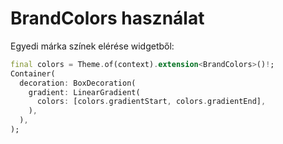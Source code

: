 # BrandColors használat

Egyedi márka színek elérése widgetből:

```dart
final colors = Theme.of(context).extension<BrandColors>()!;
Container(
  decoration: BoxDecoration(
    gradient: LinearGradient(
      colors: [colors.gradientStart, colors.gradientEnd],
    ),
  ),
);
```
